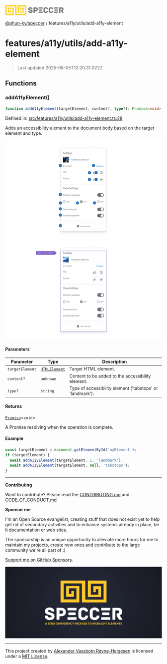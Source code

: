 <div><img alt="SPECCER logo" src="https://raw.githubusercontent.com/phun-ky/speccer/main/public/logo-speccer-horizontal-colored-package.svg?raw=true" style="max-height:32px;"/></div>

[@phun-ky/speccer](../../../README.md) / features/a11y/utils/add-a11y-element

# features/a11y/utils/add-a11y-element

> Last updated 2025-08-05T12:20:31.022Z

## Functions

### addA11yElement()

```ts
function addA11yElement(targetElement, content?, type?): Promise<void>;
```

Defined in:
[src/features/a11y/utils/add-a11y-element.ts:28](https://github.com/phun-ky/speccer/blob/main/src/features/a11y/utils/add-a11y-element.ts#L28)

Adds an accessibility element to the document body based on the target element
and type.

![Screenshot of speccer a11y tab stops in use](https://github.com/phun-ky/speccer/blob/main/public/speccer-a11y-tabstops-light.png?raw=true)
![Screenshot of speccer a11y landmark in use](https://github.com/phun-ky/speccer/blob/main/public/speccer-a11y-landmarks-light.png?raw=true)

#### Parameters

| Parameter       | Type                                                                    | Description                                               |
| --------------- | ----------------------------------------------------------------------- | --------------------------------------------------------- |
| `targetElement` | [`HTMLElement`](https://developer.mozilla.org/docs/Web/API/HTMLElement) | Target HTML element.                                      |
| `content?`      | `unknown`                                                               | Content to be added to the accessibility element.         |
| `type?`         | `string`                                                                | Type of accessibility element ('tabstops' or 'landmark'). |

#### Returns

[`Promise`](https://developer.mozilla.org/docs/Web/JavaScript/Reference/Global_Objects/Promise)<`void`>

A Promise resolving when the operation is complete.

#### Example

```ts
const targetElement = document.getElementById('myElement');
if (targetElement) {
  await addA11yElement(targetElement, 1, 'landmark');
  await addA11yElement(targetElement, null, 'tabstops');
}
```

---

**Contributing**

Want to contribute? Please read the
[CONTRIBUTING.md](https://github.com/phun-ky/speccer/blob/main/CONTRIBUTING.md)
and
[CODE_OF_CONDUCT.md](https://github.com/phun-ky/speccer/blob/main/CODE_OF_CONDUCT.md)

**Sponsor me**

I'm an Open Source evangelist, creating stuff that does not exist yet to help
get rid of secondary activities and to enhance systems already in place, be it
documentation or web sites.

The sponsorship is an unique opportunity to alleviate more hours for me to
maintain my projects, create new ones and contribute to the large community
we're all part of :)

[Support me on GitHub Sponsors](https://github.com/sponsors/phun-ky).

![Speccer banner, with logo and slogan: A zero dependency package to annotate or highlight elements](https://github.com/phun-ky/speccer/blob/main/public/speccer-banner.png?raw=true)

---

This project created by [Alexander Vassbotn Røyne-Helgesen](http://phun-ky.net)
is licensed under a [MIT License](https://choosealicense.com/licenses/mit/).
